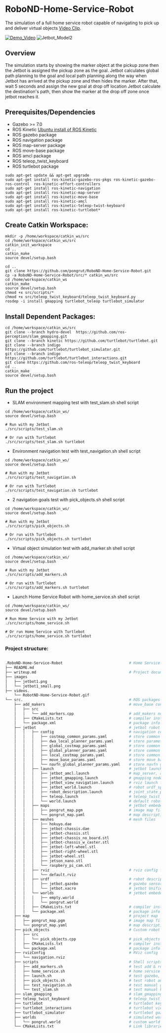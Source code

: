 # RoboND-Home-Service-Robot
 The simulation of a full home service robot capable of navigating to pick up and deliver virtual objects [Video Clip](https://youtu.be/9t6gXnkddTM). 

[![Demo_Video](/videos/RobotND-Home-Service-Robot.gif)](https://youtu.be/9t6gXnkddTM)
![Jetbot_Model2](images/jetbot1_small.png)  

## Overview  
The simulation starts by showing the marker object at the pickup zone then the Jetbot is assigned the pickup zone as the goal.
Jetbot calculates global path planning to the goal and local path planning along the way when Jetbot has arrived at the pickup zone
and then hides the marker. After that, wait 5 seconds and assign the new goal at drop off location Jetbot calculate the destination's path, then show the marker at the drop off zone once jetbot reaches it.
## Prerequisites/Dependencies  
* Gazebo >= 7.0  
* ROS Kinetic [Ubuntu install of ROS Kinetic](http://wiki.ros.org/kinetic/Installation/Ubuntu)
* ROS gazebo package
* ROS navigation package  
* ROS map-server package 
* ROS move-base package 
* ROS amcl package 
* ROS teleop_twist_keyboard
* ROS turtlebot package 
```
sudo apt-get update && apt-get upgrade
sudo apt-get install ros-kinetic-gazebo-ros-pkgs ros-kinetic-gazebo-ros-control  ros-kinetic-effort-controllers
sudo apt-get install ros-kinetic-navigation
sudo apt-get install ros-kinetic-map-server
sudo apt-get install ros-kinetic-move-base
sudo apt-get install ros-kinetic-amcl
sudo apt-get install ros-kinetic-teleop-twist-keyboard
sudo apt-get install ros-kinetic-turtlebot*
```
## Create Catkin Workspace:
```
mkdir -p /home/workspace/catkin_ws/src
cd /home/workspace/catkin_ws/src
catkin_init_workspace
cd ..
catkin_make
source devel/setup.bash

cd ..
git clone https://github.com/pongrut/RoboND-Home-Service-Robot.git
cp -a RoboND-Home-Service-Robot/src/* catkin_ws/src
cd /home/workspace/catkin_ws
catkin_make
source devel/setup.bash
chmod +x src/scripts/*
chmod +x src/teleop_twist_keyboard/teleop_twist_keyboard.py
rosdep -i install gmapping turtlebot_teleop turtlebot_simulator
```
## Install Dependent Packages:
```
cd /home/workspace/catkin_ws/src
git clone --branch hydro-devel  https://github.com/ros-perception/slam_gmapping.git
git clone --branch kinetic https://github.com/turtlebot/turtlebot.git  
git clone --branch indigo https://github.com/turtlebot/turtlebot_simulator.git
git clone --branch indigo https://github.com/turtlebot/turtlebot_interactions.git
git clone https://github.com/ros-teleop/teleop_twist_keyboard
cd ..
catkin_make
source devel/setup.bash
```

## Run the project  
* SLAM environment mapping test with test_slam.sh shell script  
```
cd /home/workspace/catkin_ws/
source devel/setup.bash

# Run with my Jetbot
./src/scripts/test_slam.sh

# Or run with Turtlebot
./src/scripts/test_slam.sh turtlebot
``` 

* Environment navigation test with test_navigation.sh shell script  
```
cd /home/workspace/catkin_ws/
source devel/setup.bash

# Run with my Jetbot
./src/scripts/test_navigation.sh

# Or run with Turtlebot
./src/scripts/test_navigation.sh turtlebot
``` 

* 2 navigation goals test with pick_objects.sh shell script 
```
cd /home/workspace/catkin_ws/
source devel/setup.bash

# Run with my Jetbot
./src/scripts/pick_objects.sh

# Or run with Turtlebot
./src/scripts/pick_objects.sh turtlebot
``` 

* Virtual object simulation test with add_marker.sh shell script 
```
cd /home/workspace/catkin_ws/
source devel/setup.bash

# Run with my Jetbot
./src/scripts/add_markers.sh

# Or run with Turtlebot
./src/scripts/add_markers.sh turtlebot
``` 

* Launch Home Service Robot with home_service.sh shell script  
```
cd /home/workspace/catkin_ws/
source devel/setup.bash

# Run Home Service with my Jetbot
./src/scripts/home_service.sh

# Or run Home Service with Turtlebot
./src/scripts/home_service.sh turtlebot
```  
### Project structure:
```bash

.RoboND-Home-Service-Robot                              # Home Service Robot Project
├── README.md
├── writeup.md                                          # Project documentation
├── images                                  
│   ├── jetbot1.png
│   └── jetbot1_small.png
├── videos.  
    └── RobotND-Home-Service-Robot.gif 
└── src.                                                # ROS packages
    ├── add_makers                                      # move_base config files
    │   ├── src
    │   │   └── add_markers.cpp                         # add_makers node c++ source code
    │   ├── CMakeLists.txt                              # compiler instructions
    │   └── package.xml                                 # package info
    ├── jetbot                                          # jetbot robot package
    │   │   ├── config                                  # navigation configuration files
    │   │   │   ├── costmap_common_params.yaml          # store common local & global costmap parameters
    │   │   │   ├── dwa_local_planner_params.yaml       # store parameters of the dwa_local_planner 
    │   │   │   ├── global_costmap_params.yaml          # store common global costmap parameters 
    │   │   │   ├── global_planner_params.yaml          # store common global planner parameters
    │   │   │   ├── local_costmap_params.yaml           # store common local costmap parameters      
    │   │   │   ├── move_base_params.yaml               # store move base node parameters  
    │   │   │   └── navfn_global_planner_params.yaml    # store navfn global planner parameters      
    │   │   ├── launch                                  # jetbot launch files
    │   │   │   ├── jetbot_amcl.launch                  # map_server, amcl, move_base nodes launch file
    │   │   │   ├── jetbot_gmapping.launch              # gmapping node & parameters launch file
    │   │   │   ├── jetbot_view_navigation.launch       # rviz launch file
    │   │   │   ├── jetbot_world.launch                 # robot urdf_spawner node launch file
    │   │   │   ├── robot_description.launch            # joint_state_publisher, robot_state_publisher nodes launch file
    │   │   │   ├── teleop.launch                       # teleop_twist_keyboard node launch file
    │   │   │   └── world.launch                        # default robot urdf_spawner node launch file
    │   │   ├── maps                                    # jetbot embeded map files
    │   │   │   ├── pongrut_map.pgm                     # image map file 
    │   │   │   └── pongrut_map.yaml                    # map description file
    │   │   ├── meshes                                  # mesh files
    │   │   │   ├── hokuyo.dae
    │   │   │   ├── jetbot-chassis.dae
    │   │   │   ├── jetbot-chassis.stl
    │   │   │   ├── jetbot-chassis_no_board.stl
    │   │   │   ├── jetbot-chassis_w_caster.stl
    │   │   │   ├── jetbot-left-wheel.stl
    │   │   │   ├── jetbot-right-wheel.stl   
    │   │   │   ├── jetbot-wheel.stl
    │   │   │   ├── jetson_nano.stl
    │   │   │   └── raspbery_pi_cam.stl
    │   │   ├── rviz                                    # rviz config file for jetbot
    │   │   │   └── default.rviz  
    │   │   ├── urdf                                    # robot description files   
    │   │   │   ├── jetbot.gazebo                       # gazebo sensors plugin file  
    │   │   │   └── jetbot.xacro                        # jetbot Unified Robot Description Format (URDF) file  
    │   │   └── worlds                                  # jetbot embeded world files    
    │   │   │   ├── empty.world                           
    │   │   │   └── pongrut.world                        
    │   │   ├── CMakeLists.txt                          # compiler instructions  
    │   │   └── package.xml                             # package info
    ├── map                                             # project map files
    │   ├── pongrut_map.pgm                             # image map file 
    │   └── pongrut_map.yaml                            # map description file    
    ├── pick_objects                                    # Custom robot meshes
    │   ├── src
    │   │   └── pick_objects.cpp                        # pick_objects node c++ source code
    │   ├── CMakeLists.txt                              # compiler instructions
    │   └── package.xml                                 # package info
    ├── rvizConfig                                      # RViz config file for the project
    │   └── navigation.rviz
    ├── scripts                                         # Shell scripts
    │   ├── add_markers.sh                              # test add & remove markers script
    │   ├── home_service.sh                             # home service robot project script
    │   ├── launch.sh                                   # test gazebo, ros, and rviz launch script 
    │   ├── pick_objects.sh                             # test robot automatic goals navigation script
    │   ├── test_navigation.sh                          # test manual goal setting navigation script
    │   └── test_slam.sh                                # test manual keyboard navigation script
    ├── slam_gmapping                                   # slam_gmapping package directory
    ├── teleop_twist_keyboard                           # teleop_twist_keyboard package directory
    ├── turtlebot                                       # turtlebot keyboard_teleop package directory
    ├── turtlebot_interactions                          # turtlebot view_navigation.launch package directory   
    ├── turtlebot_simulator                             # turtlebot gazebo simluator package directory
    ├── worlds                                          # simulated world in Gazebo
    │   └── pongrut.world                               # custom world file of project
    └── CMakeLists.txt                                  # Link libraries        
```
